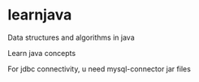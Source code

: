 # learnjava

Data structures and algorithms in java

Learn java concepts

For jdbc connectivity, u need mysql-connector jar files
